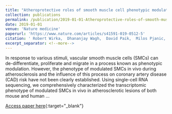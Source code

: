 ```yaml
---
title: "Atheroprotective roles of smooth muscle cell phenotypic modulation and the TCF21 disease gene as revealed by single-cell analysis"
collection: publications
permalink: /publication/2019-01-01-Atheroprotective-roles-of-smooth-muscle-cell-phenotypic-modulation-and-the-TCF21-disease-gene-as-revealed-by-single-cell-analysis
date: 2019-01-01
venue: 'Nature medicine'
paperurl: 'https://www.nature.com/articles/s41591-019-0512-5'
citation: ' Robert Wirka,  Dhananjay Wagh,  David Paik,  Milos Pjanic,  Trieu Nguyen,  Clint Miller,  Ramen Kundu,  Manabu Nagao,  John Coller,  Tiffany Koyano et al.&quot;Atheroprotective roles of smooth muscle cell phenotypic modulation and the TCF21 disease gene as revealed by single-cell analysis.&quot; Nature medicine, 2019.'
excerpt_separator: <!--more-->
---
```

<!--more-->
In response to various stimuli, vascular smooth muscle cells (SMCs) can de-differentiate, proliferate and migrate in a process known as phenotypic modulation. However, the phenotype of modulated SMCs in vivo during atherosclerosis and the influence of this process on coronary artery disease (CAD) risk have not been clearly established. Using single-cell RNA sequencing, we comprehensively characterized the transcriptomic phenotype of modulated SMCs in vivo in atherosclerotic lesions of both mouse and human …

[Access paper here](https://www.nature.com/articles/s41591-019-0512-5){:target="_blank"}
